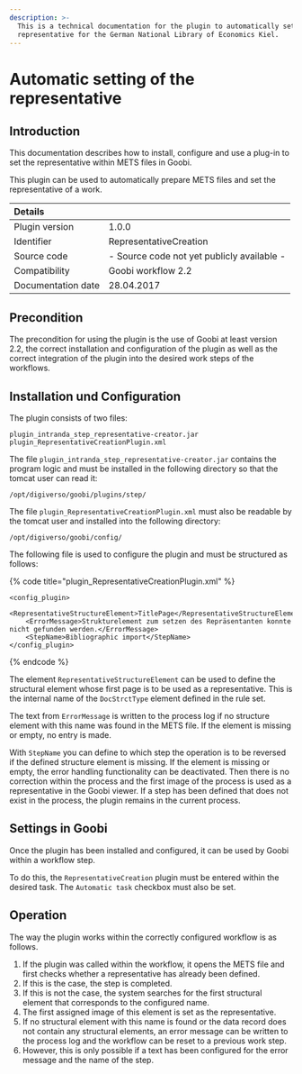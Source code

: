 ```yaml
---
description: >-
  This is a technical documentation for the plugin to automatically set the
  representative for the German National Library of Economics Kiel.
---
```


# Automatic setting of the representative

## Introduction 

This documentation describes how to install, configure and use a plug-in to set the representative within METS files in Goobi.

This plugin can be used to automatically prepare METS files and set the representative of a work.

| Details | ​ |
| :--- | :--- |
| Plugin version | 1.0.0 |
| Identifier | RepresentativeCreation |
| Source code | - Source code not yet publicly available - |
| Compatibility | Goobi workflow 2.2 |
| Documentation date | 28.04.2017 |

## Precondition

The precondition for using the plugin is the use of Goobi at least version 2.2, the correct installation and configuration of the plugin as well as the correct integration of the plugin into the desired work steps of the workflows.

## Installation und Configuration <a id="installation-und-konfiguration"></a>

The plugin consists of two files:

```text
plugin_intranda_step_representative-creator.jar
plugin_RepresentativeCreationPlugin.xml
```

The file `plugin_intranda_step_representative-creator.jar` contains the program logic and must be installed in the following directory so that the tomcat user can read it:

```text
/opt/digiverso/goobi/plugins/step/
```

The file `plugin_RepresentativeCreationPlugin.xml` must also be readable by the tomcat user and installed into the following directory:

```text
/opt/digiverso/goobi/config/
```

The following file is used to configure the plugin and must be structured as follows:

{% code title="plugin\_RepresentativeCreationPlugin.xml" %}
```markup
<config_plugin>
    <RepresentativeStructureElement>TitlePage</RepresentativeStructureElement>
    <ErrorMessage>Strukturelement zum setzen des Repräsentanten konnte nicht gefunden werden.</ErrorMessage>
    <StepName>Bibliographic import</StepName>
</config_plugin>
```
{% endcode %}

The element `RepresentativeStructureElement` can be used to define the structural element whose first page is to be used as a representative. This is the internal name of the `DocStrctType` element defined in the rule set.

The text from `ErrorMessage`  is written to the process log if no structure element with this name was found in the METS file. If the element is missing or empty, no entry is made.

With `StepName` you can define to which step the operation is to be reversed if the defined structure element is missing. If the element is missing or empty, the error handling functionality can be deactivated. Then there is no correction within the process and the first image of the process is used as a representative in the Goobi viewer. If a step has been defined that does not exist in the process, the plugin remains in the current process.

## Settings in Goobi

Once the plugin has been installed and configured, it can be used by Goobi within a workflow step.

To do this, the `RepresentativeCreation` plugin must be entered within the desired task. The `Automatic task` checkbox must also be set.

## Operation

The way the plugin works within the correctly configured workflow is as follows.

1. If the plugin was called within the workflow, it opens the METS file and first checks whether a representative has already been defined. 
2. If this is the case, the step is completed. 
3. If this is not the case, the system searches for the first structural element that corresponds to the configured name. 
4. The first assigned image of this element is set as the representative. 
5. If no structural element with this name is found or the data record does not contain any structural elements, an error message can be written to the process log and the workflow can be reset to a previous work step. 
6. However, this is only possible if a text has been configured for the error message and the name of the step.

[  
](https://app.gitbook.com/@intranda/s/goobi-workflow-plugins-de/~/drafts/-LgXfKAYfksC_NXqERbV/primary/administration-plugins/catalogue-poller)

